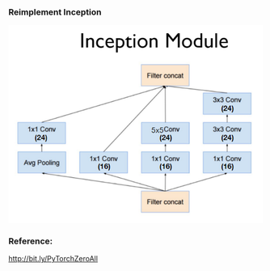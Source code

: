 ### Reimplement Inception

![Inception](../images/Inception.png)

### Reference:

http://bit.ly/PyTorchZeroAll